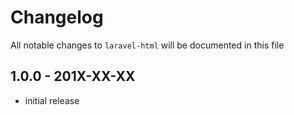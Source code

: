 # Changelog

All notable changes to `laravel-html` will be documented in this file

## 1.0.0 - 201X-XX-XX

- initial release
